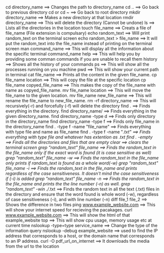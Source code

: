 cd directory_name ==> Changes the path to directory_name
cd .. ==> Go back to previous directory
cd or cd ~ ==> Go back to root directory
mkdir directory_name ==> Makes a new directory at that location
rmdir directory_name ==> This will delete the directory (Cannot be undone)
ls ==> Lists all the directories in the location
touch file_name ==> Creats a file of file_name (File extension is compulsary)
echo random_text ==> Will print random_text on the terminal screen
echo random_text > file_name ==> It will put the random_text into the file_name instead of printing on the terminal screen
man command_name ==> This will display all the information about the specific terminal command_name
help ==> This will help you by providing some comman commands if you are unable to recall them
history ==> Shows all the history of your commands
ps ==> This will show all the processes running on you machine
pwd ==> This will show your current path in terminal
cat file_name ==> Prints all the content in the given file_name.
cp file_name location ==> This will copy the file at the specific location
cp file_name copyed_file_name ==> This makes the copy of the file_name with name as copyed_file_name.
mv file_name location ==> This will move the file_name to the given location.
mv file_name new_file_name ==> This will rename the file_name to new_file_name.
rm -rf directory_name ==> This will recursively(-r) and forcefully (-f) will delete the directory
find . ==> Finds everything in the directory.
find directory_name/ ==> Finds everything in the given directory_name.
find directory_name -type d ==> Finds only directory in the directory_name
find directory_name -type f ==> Finds only file_name in the directory_name
find . -type f -name "file_name" ==> Finds everything with type file and name as file_name
find . -type f -name "*.txt" ==> Finds everything with type file and whatever has extention as .txt
find . -empty ==> Finds all the directories and files that are empty
clear ==> clears the terminal screen
grep "random_text" file_name ==> Finds the random_text in the file_name only if the exact word is found (it is case sensitive as well)
grep "random_text" file_name -w ==> Finds the random_text in the file_name only prints if random_text is found as a whole word(-w)
grep "random_text" file_name -i ==> Finds the random_text in the file_name and prints regardless of the case sensitiveness. It doesn't mind the case sensitiveness if (-i) is added
grep "random_text" file_name -n ==> Finds the random_text in the file_name and prints the the line number (-n) as well.
grep "random_text" -win ./*.txt ==> Finds the random text in all the text (.txt) files in the directory and ensure that the word found is whole word (-w), regardless of case sensitiveness (-i), and with line number (-n)
diff file_1 file_2 ==> Shows the difference in two files
ping www.example_website.com ==> This will show your internet speed for recieving the pacakages.
curl www.example_website.com ==> This will show the html of that example_website
top ==> This will show cpu usage, memory usage etc at current time
nslookup -type=type service_name ==> Change the type of the information query
nslookup -debug example_website ==> used to find the IP address that corresponds to a host, or the domain name that corresponds to an IP address.
curl -O pdf_url_on_internet ==> It downloads the media from the url to the location